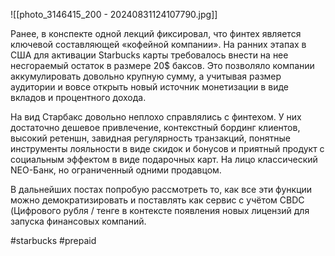 
![[photo_3146415_200 - 20240831124107790.jpg]]

Ранее, в конспекте одной лекций фиксировал, что финтех является ключевой составляющей «кофейной  компании». На ранних этапах в США для активации Starbucks карты требовалось внести на нее несгораемый остаток в размере 20$ баксов. Это позволяло компании аккумулировать довольно крупную сумму, а учитывая размер аудитории и вовсе открыть новый источник монетизации в виде вкладов и процентного дохода.

На вид Старбакс довольно неплохо справлялись с финтехом. У них достаточно дешевое привлечение, контекстный бординг клиентов, высокий ретеншн, завидная регулярность транзакций, понятные инструменты лояльности в виде скидок и бонусов и приятный продукт с социальным эффектом в виде подарочных карт. На лицо классический NEO-Банк, но ограниченный одними продавцом.

В дальнейших постах попробую рассмотреть то, как все эти функции можно демократизировать и поставлять как сервис с учётом CBDC (Цифрового рубля / тенге в контексте появления новых лицензий для запуска финансовых компаний.

#starbucks #prepaid
